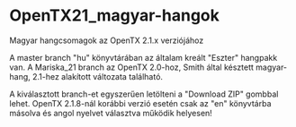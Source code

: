 # OpenTX21_magyar-hangok
Magyar hangcsomagok az OpenTX 2.1.x verziójához

A master branch "hu" könyvtárában az általam kreált "Eszter" hangpakk van.
A Mariska_21 branch az OpenTX 2.0-hoz, Smith által késztett magyar-hang, 2.1-hez alakított változata található.

A kiválasztott branch-et egyszerűen letölteni a "Download ZIP" gombbal lehet.
OpenTX 2.1.8-nál korábbi verzió esetén csak az "en" könyvtárba másolva és angol nyelvet választva működik helyesen!
